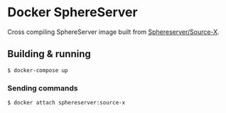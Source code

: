 # Docker SphereServer

Cross compiling SphereServer image built from [Sphereserver/Source-X](https://github.com/Sphereserver/Source-X).

## Building & running

```
$ docker-compose up
```

### Sending commands

```
$ docker attach sphereserver:source-x
```